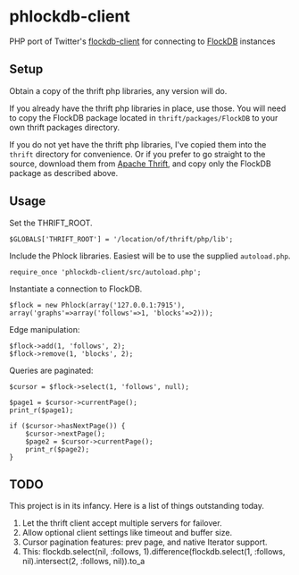 phlockdb-client
===============

PHP port of Twitter's [flockdb-client](http://github.com/twitter/flockdb-client)
for connecting to [FlockDB](http://github.com/twitter/flockdb) instances

Setup
-----

Obtain a copy of the thrift php libraries, any version will do.

If you already have the thrift php libraries in place, use those.
You will need to copy the FlockDB package located in `thrift/packages/FlockDB`
to your own thrift packages directory.

If you do not yet have the thrift php libraries, I've copied them
into the `thrift` directory for convenience. Or if you prefer to
go straight to the source, download them from [Apache Thrift](http://incubator.apache.org/thrift/),
and copy only the FlockDB package as described above.

Usage
-----

Set the THRIFT_ROOT.

	$GLOBALS['THRIFT_ROOT'] = '/location/of/thrift/php/lib';

Include the Phlock libraries. Easiest will be to use the supplied `autoload.php`.

	require_once 'phlockdb-client/src/autoload.php';

Instantiate a connection to FlockDB.

	$flock = new Phlock(array('127.0.0.1:7915'), array('graphs'=>array('follows'=>1, 'blocks'=>2)));

Edge manipulation:

	$flock->add(1, 'follows', 2);
	$flock->remove(1, 'blocks', 2);

Queries are paginated:

	$cursor = $flock->select(1, 'follows', null);
	
	$page1 = $cursor->currentPage();
	print_r($page1);
	
	if ($cursor->hasNextPage()) {
		$cursor->nextPage();
		$page2 = $cursor->currentPage();
		print_r($page2);
	}

TODO
----

This project is in its infancy. Here is a list of things outstanding today.

1. Let the thrift client accept multiple servers for failover.
2. Allow optional client settings like timeout and buffer size.
3. Cursor pagination features: prev page, and native Iterator support.
4. This:
	flockdb.select(nil, :follows, 1).difference(flockdb.select(1, :follows, nil).intersect(2, :follows, nil)).to_a

